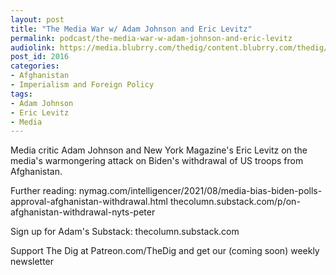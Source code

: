 ```yaml
---
layout: post
title: "The Media War w/ Adam Johnson and Eric Levitz"
permalink: podcast/the-media-war-w-adam-johnson-and-eric-levitz
audiolink: https://media.blubrry.com/thedig/content.blubrry.com/thedig/The_Dig-EP_319-MediaWar.mp3
post_id: 2016
categories: 
- Afghanistan
- Imperialism and Foreign Policy
tags: 
- Adam Johnson
- Eric Levitz
- Media
---
```


Media critic Adam Johnson and New York Magazine's Eric Levitz on the media's warmongering attack on Biden's withdrawal of US troops from Afghanistan. 

Further reading: 
nymag.com/intelligencer/2021/08/media-bias-biden-polls-approval-afghanistan-withdrawal.html
thecolumn.substack.com/p/on-afghanistan-withdrawal-nyts-peter

Sign up for Adam's Substack: thecolumn.substack.com

Support The Dig at Patreon.com/TheDig and get our (coming soon) weekly newsletter